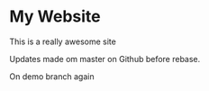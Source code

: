 # My Website

This is a really awesome site

Updates made om master on Github before rebase.

On demo branch again
